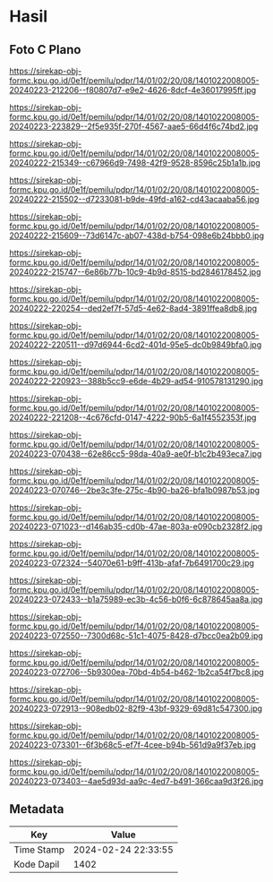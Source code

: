 # Hasil

## Foto C Plano

https://sirekap-obj-formc.kpu.go.id/0e1f/pemilu/pdpr/14/01/02/20/08/1401022008005-20240223-212206--f80807d7-e9e2-4626-8dcf-4e36017995ff.jpg

https://sirekap-obj-formc.kpu.go.id/0e1f/pemilu/pdpr/14/01/02/20/08/1401022008005-20240223-223829--2f5e935f-270f-4567-aae5-66d4f6c74bd2.jpg

https://sirekap-obj-formc.kpu.go.id/0e1f/pemilu/pdpr/14/01/02/20/08/1401022008005-20240222-215349--c67966d9-7498-42f9-9528-8596c25b1a1b.jpg

https://sirekap-obj-formc.kpu.go.id/0e1f/pemilu/pdpr/14/01/02/20/08/1401022008005-20240222-215502--d7233081-b9de-49fd-a162-cd43acaaba56.jpg

https://sirekap-obj-formc.kpu.go.id/0e1f/pemilu/pdpr/14/01/02/20/08/1401022008005-20240222-215609--73d6147c-ab07-438d-b754-098e6b24bbb0.jpg

https://sirekap-obj-formc.kpu.go.id/0e1f/pemilu/pdpr/14/01/02/20/08/1401022008005-20240222-215747--6e86b77b-10c9-4b9d-8515-bd2846178452.jpg

https://sirekap-obj-formc.kpu.go.id/0e1f/pemilu/pdpr/14/01/02/20/08/1401022008005-20240222-220254--ded2ef7f-57d5-4e62-8ad4-3891ffea8db8.jpg

https://sirekap-obj-formc.kpu.go.id/0e1f/pemilu/pdpr/14/01/02/20/08/1401022008005-20240222-220511--d97d6944-6cd2-401d-95e5-dc0b9849bfa0.jpg

https://sirekap-obj-formc.kpu.go.id/0e1f/pemilu/pdpr/14/01/02/20/08/1401022008005-20240222-220923--388b5cc9-e6de-4b29-ad54-910578131290.jpg

https://sirekap-obj-formc.kpu.go.id/0e1f/pemilu/pdpr/14/01/02/20/08/1401022008005-20240222-221208--4c676cfd-0147-4222-90b5-6a1f4552353f.jpg

https://sirekap-obj-formc.kpu.go.id/0e1f/pemilu/pdpr/14/01/02/20/08/1401022008005-20240223-070438--62e86cc5-98da-40a9-ae0f-b1c2b493eca7.jpg

https://sirekap-obj-formc.kpu.go.id/0e1f/pemilu/pdpr/14/01/02/20/08/1401022008005-20240223-070746--2be3c3fe-275c-4b90-ba26-bfa1b0987b53.jpg

https://sirekap-obj-formc.kpu.go.id/0e1f/pemilu/pdpr/14/01/02/20/08/1401022008005-20240223-071023--d146ab35-cd0b-47ae-803a-e090cb2328f2.jpg

https://sirekap-obj-formc.kpu.go.id/0e1f/pemilu/pdpr/14/01/02/20/08/1401022008005-20240223-072324--54070e61-b9ff-413b-afaf-7b6491700c29.jpg

https://sirekap-obj-formc.kpu.go.id/0e1f/pemilu/pdpr/14/01/02/20/08/1401022008005-20240223-072433--b1a75989-ec3b-4c56-b0f6-6c878645aa8a.jpg

https://sirekap-obj-formc.kpu.go.id/0e1f/pemilu/pdpr/14/01/02/20/08/1401022008005-20240223-072550--7300d68c-51c1-4075-8428-d7bcc0ea2b09.jpg

https://sirekap-obj-formc.kpu.go.id/0e1f/pemilu/pdpr/14/01/02/20/08/1401022008005-20240223-072706--5b9300ea-70bd-4b54-b462-1b2ca54f7bc8.jpg

https://sirekap-obj-formc.kpu.go.id/0e1f/pemilu/pdpr/14/01/02/20/08/1401022008005-20240223-072913--908edb02-82f9-43bf-9329-69d81c547300.jpg

https://sirekap-obj-formc.kpu.go.id/0e1f/pemilu/pdpr/14/01/02/20/08/1401022008005-20240223-073301--6f3b68c5-ef7f-4cee-b94b-561d9a9f37eb.jpg

https://sirekap-obj-formc.kpu.go.id/0e1f/pemilu/pdpr/14/01/02/20/08/1401022008005-20240223-073403--4ae5d93d-aa9c-4ed7-b491-366caa9d3f26.jpg


## Metadata

| Key        | Value               |
| ---------- | ------------------- |
| Time Stamp | 2024-02-24 22:33:55 |
| Kode Dapil | 1402                |



